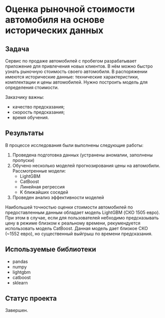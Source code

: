 # Оценка рыночной стоимости автомобиля на основе исторических данных


## Задача

Сервис по продаже автомобилей с пробегом разрабатывает приложение для привлечения новых клиентов. В нём можно быстро узнать рыночную стоимость своего автомобиля. 
В распоряжении имеются исторические данные: технические характеристики, комплектации и цены автомобилей. Нужно построить модель для определения стоимости.

Заказчику важны:
* качество предсказания;
* скорость предсказания;
* время обучения.

## Результаты
В процессе исследования были выполнены следующие работы:
1. Проведена подготовка данных (устранены аномалии, заполнены пропуски)
2. Обучено несколько моделей прогнозирования цены на автомобили. Рассмотренные модели:
    * LightGBM
    * CatBoost
    * Линейная регрессия
    * K ближайших соседей
3. Проведен анализ эффективности моделей

Наибольшей точностью оценки стоимости автомобилей по предоставленным данным обладает модель LightGBM (СКО 1505 евро). При этом в случае, если для пользователей небходимо предсказывать цену в режиме близком к реальному времени, рекумендуется использовать модель CatBoost. Данная модель дает близкое СКО (~1552 евро), но существенный выйгрыш по времени предсказания.

## Используемые библиотеки
* pandas
* numpy
* lightgbm
* catboost
* sklearn

## Статус проекта

Завершен.
